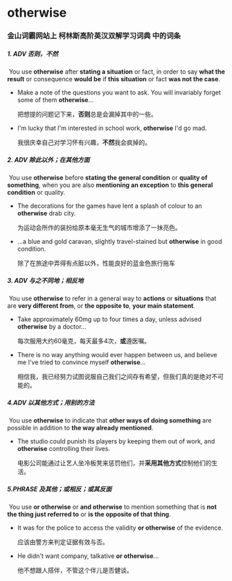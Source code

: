 # otherwise

### 金山词霸网站上 柯林斯高阶英汉双解学习词典 中的词条

##### 1. ADV 否则，不然

​	You use **otherwise** after **stating a situation** or fact, in order to say **what the result** or consequence **would be** if **this situation** or fact **was not the case**.

- Make a note of the questions you want to ask. You will invariably forget some of them **otherwise**...

  把想提的问题记下来，**否则**总是会漏掉其中的一些。

- I'm lucky that I'm interested in school work, **otherwise** I'd go mad.

  我很庆幸自己对学习怀有兴趣，**不然**我会疯掉的。

##### 2. ADV 除此以外；在其他方面

​	You use **otherwise** before **stating the general condition** or **quality of something**, when you are also **mentioning an exception** to **this general condition** or quality.

- The decorations for the games have lent a splash of colour to an **otherwise** drab city.

  为运动会所作的装扮给原本毫无生气的城市增添了一抹亮色。

- ...a blue and gold caravan, slightly travel-stained but **otherwise** in good condition.

  除了在旅途中弄得有点脏以外，性能良好的蓝金色旅行拖车

##### 3. ADV 与之不同地；相反地

​	You use **otherwise** to refer in a general way to **actions** or **situations** that are **very different from**, or **the opposite to**, **your main statement**.

- Take approximately 60mg up to four times a day, unless advised **otherwise** by a doctor...

  每次服用大约60毫克，每天最多4次，**或**遵医嘱。

- There is no way anything would ever happen between us, and believe me I've tried to convince myself **otherwise**...

  相信我，我已经努力试图说服自己我们之间存有希望，但我们真的是绝对不可能的。

##### 4.ADV 以其他方式；用别的方法

​	You use **otherwise** to indicate that **other ways of doing something** are possible in addition to **the way already mentioned**.

- The studio could punish its players by keeping them out of work, and **otherwise** controlling their lives.

  电影公司能通过让艺人坐冷板凳来惩罚他们，并**采用其他方式**控制他们的生活。

##### 5.PHRASE 及其他；或相反；或其反面

​	You use **or otherwise** or **and otherwise** to mention something that is **not the thing just referred to** or **is the opposite of that thing**.

- It was for the police to access the validity **or otherwise** of the evidence.

  应该由警方来判定证据有效与否。

- He didn't want company, talkative **or otherwise**...

  他不想跟人搭伴，不管这个伴儿是否健谈。























